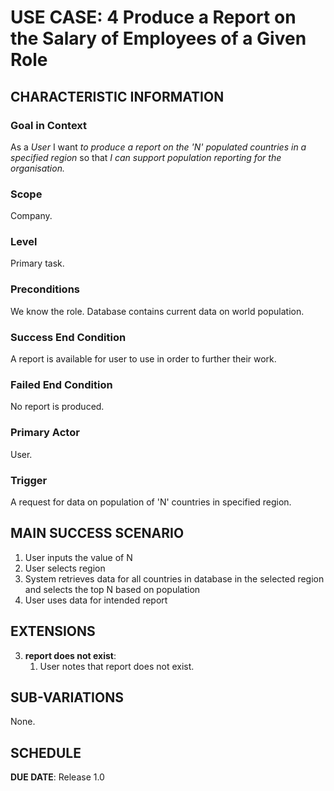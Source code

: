 # USE CASE: 4 Produce a Report on the Salary of Employees of a Given Role

## CHARACTERISTIC INFORMATION

### Goal in Context

As a *User* I want *to produce a report on the 'N' populated countries in a specified region* so that *I can support population reporting for the organisation.*

### Scope

Company.

### Level

Primary task.

### Preconditions

We know the role.  Database contains current data on world population.

### Success End Condition

A report is available for user to use in order to further their work.

### Failed End Condition

No report is produced.

### Primary Actor

User.

### Trigger

A request for data on population of 'N' countries in specified region.

## MAIN SUCCESS SCENARIO


1. User inputs the value of N 
2. User selects region 
3. System retrieves data for all countries in database in the selected region and selects the top N based on population 
4. User uses data for intended report

## EXTENSIONS

3. **report does not exist**:
    1. User notes that report does not exist.

## SUB-VARIATIONS

None.

## SCHEDULE

**DUE DATE**: Release 1.0
